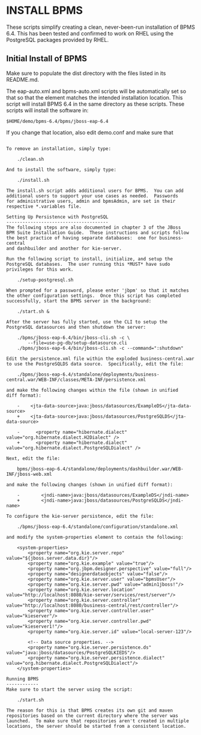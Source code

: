 INSTALL BPMS
============
These scripts simplify creating a clean, never-been-run installation
of BPMS 6.4.  This has been tested and confirmed to work on RHEL
using the PostgreSQL packages provided by RHEL.

Initial Install of BPMS
-----------------------
Make sure to populate the dist directory with the files listed in
its README.md.

The eap-auto.xml and bpms-auto.xml scripts will be automatically
set so that so that the ~~~~<installpath/>~~~~ element matches the intended
installation location.  This script will install BPMS 6.4 in the
same directory as these scripts.  These scripts will install the
software in:

    $HOME/demo/bpms-6.4/bpms/jboss-eap-6.4

If you change that location, also edit demo.conf and make sure that
~~~~JBOSS_HOME~~~~ matches the new location.

To remove an installation, simply type:

    ./clean.sh

And to install the software, simply type:

    ./install.sh

The install.sh script adds additional users for BPMS.  You can add
additional users to support your use cases as needed.  Passwords
for administrative users, admin and bpmsAdmin, are set in their
respective *.variables file.

Setting Up Persistence with PostgreSQL
--------------------------------------
The following steps are also documented in chapter 3 of the JBoss
BPM Suite Installation Guide.  These instructions and scripts follow
the best practice of having separate databases:  one for business-central
and dashbuilder and another for kie-server.

Run the following script to install, initialize, and setup the
PostgreSQL databases.  The user running this *MUST* have sudo
privileges for this work.

    ./setup-postgresql.sh

When prompted for a password, please enter 'jbpm' so that it matches
the other configuration settings.  Once this script has completed
successfully, start the BPMS server in the background:

    ./start.sh &

After the server has fully started, use the CLI to setup the
PostgreSQL datasources and then shutdown the server:

    ./bpms/jboss-eap-6.4/bin/jboss-cli.sh -c \
        --file=use-pg-db/setup-datasource.cli
    ./bpms/jboss-eap-6.4/bin/jboss-cli.sh -c --command=":shutdown"

Edit the persistence.xml file within the exploded business-central.war
to use the PostgreSQLDS data source.  Specifically, edit the file:

    ./bpms/jboss-eap-6.4/standalone/deployments/business-central.war/WEB-INF/classes/META-INF/persistence.xml

and make the following changes within the file (shown in unified
diff format):

    -    <jta-data-source>java:jboss/datasources/ExampleDS</jta-data-source>
    +    <jta-data-source>java:jboss/datasources/PostgreSQLDS</jta-data-source>
    
    -      <property name="hibernate.dialect" value="org.hibernate.dialect.H2Dialect" />
    +      <property name="hibernate.dialect" value="org.hibernate.dialect.PostgreSQLDialect" />

Next, edit the file:

    bpms/jboss-eap-6.4/standalone/deployments/dashbuilder.war/WEB-INF/jboss-web.xml

and make the following changes (shown in unified diff format):

    -        <jndi-name>java:jboss/datasources/ExampleDS</jndi-name>
    +        <jndi-name>java:jboss/datasources/PostgreSQLDS</jndi-name>

To configure the kie-server persistence, edit the file:

    ./bpms/jboss-eap-6.4/standalone/configuration/standalone.xml

and modify the system-properties element to contain the following:

    <system-properties>
        <property name="org.kie.server.repo" value="${jboss.server.data.dir}"/>
        <property name="org.kie.example" value="true"/>
        <property name="org.jbpm.designer.perspective" value="full"/>
        <property name="designerdataobjects" value="false"/>
        <property name="org.kie.server.user" value="bpmsUser"/>
        <property name="org.kie.server.pwd" value="admin1jboss!"/>
        <property name="org.kie.server.location" value="http://localhost:8080/kie-server/services/rest/server"/>
        <property name="org.kie.server.controller" value="http://localhost:8080/business-central/rest/controller"/>
        <property name="org.kie.server.controller.user" value="kieserver"/>
        <property name="org.kie.server.controller.pwd" value="kieserver1!"/>
        <property name="org.kie.server.id" value="local-server-123"/>
    
        <!-- Data source properties. -->
        <property name="org.kie.server.persistence.ds" value="java:jboss/datasources/PostgreSQLKIEDS"/>
        <property name="org.kie.server.persistence.dialect" value="org.hibernate.dialect.PostgreSQLDialect"/>
    </system-properties>

Running BPMS
------------
Make sure to start the server using the script:

    ./start.sh

The reason for this is that BPMS creates its own git and maven
repositories based on the current directory where the server was
launched.  To make sure that repositories aren't created in multiple
locations, the server should be started from a consistent location.

